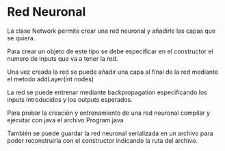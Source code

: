 # Red Neuronal

La clase Network permite crear una red neuronal y añadirle las capas que se quiera.

Para crear un objeto de este tipo se debe especificar en el constructor el numero de inputs que va a tener la red.

Una vez creada la red se puede añadir una capa al final de la red mediante el metodo addLayer(int nodes)

La red se puede entrenar mediante backpropagation especificando los inputs introducidos y los outputs esperados.

Para probar la creación y entrenamiento de una red neuronal compilar y ejecutar con java el archivo Program.java

También se puede guardar la red neuronal serializada en un archivo para poder reconstruirla con el constructor indicando la ruta del archivo.
